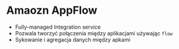 # Amaozn AppFlow

- Fully-managed Integration service 
- Pozwala tworzyć połączenia między aplikacjami używając `flow` 
- Sykowanie i agregacja danych między apkami 
